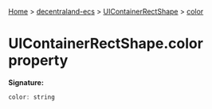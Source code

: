 [Home](./index) &gt; [decentraland-ecs](./decentraland-ecs.md) &gt; [UIContainerRectShape](./decentraland-ecs.uicontainerrectshape.md) &gt; [color](./decentraland-ecs.uicontainerrectshape.color.md)

# UIContainerRectShape.color property


**Signature:**
```javascript
color: string
```
